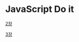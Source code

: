 # JavaScript Do it

[2장](https://github.com/lold2424/JavaScript/tree/main/JavaScript%20Do%20It/2%EC%9E%A5)

[3장](https://github.com/lold2424/JavaScript/tree/main/JavaScript%20Do%20It/2%EC%9E%A5)
